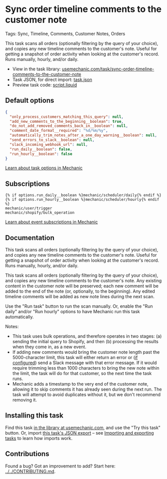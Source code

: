 # Sync order timeline comments to the customer note

Tags: Sync, Timeline, Comments, Customer Notes, Orders

This task scans all orders (optionally filtering by the query of your choice), and copies any new timeline comments to the customer's note. Useful for getting a snapshot of order activity when looking at the customer's record. Runs manually, hourly, and/or daily.

* View in the task library: [usemechanic.com/task/sync-order-timeline-comments-to-the-customer-note](https://usemechanic.com/task/sync-order-timeline-comments-to-the-customer-note)
* Task JSON, for direct import: [task.json](../../tasks/sync-order-timeline-comments-to-the-customer-note.json)
* Preview task code: [script.liquid](./script.liquid)

## Default options

```json
{
  "only_process_customers_matching_this_query": null,
  "add_new_comments_to_the_beginning__boolean": true,
  "do_not_add_removed_comments_back_in__boolean": null,
  "comment_date_format__required": "%d/%m/%y",
  "automatically_trim_notes_after_a_one_day_warning__boolean": null,
  "send_errors_to_slack__boolean": null,
  "slack_incoming_webhook_url": null,
  "run_daily__boolean": false,
  "run_hourly__boolean": false
}
```

[Learn about task options in Mechanic](https://docs.usemechanic.com/article/471-task-options)

## Subscriptions

```liquid
{% if options.run_daily__boolean %}mechanic/scheduler/daily{% endif %}
{% if options.run_hourly__boolean %}mechanic/scheduler/hourly{% endif %}
mechanic/user/trigger
mechanic/shopify/bulk_operation
```

[Learn about event subscriptions in Mechanic](https://docs.usemechanic.com/article/408-subscriptions)

## Documentation

This task scans all orders (optionally filtering by the query of your choice), and copies any new timeline comments to the customer's note. Useful for getting a snapshot of order activity when looking at the customer's record. Runs manually, hourly, and/or daily.

This task scans all orders (optionally filtering by the query of your choice), and copies any new timeline comments to the customer's note. Any existing content in the customer note will be preserved; each new comment will be added to the end of the note (or, optionally, to the beginning). Any edited timeline comments will be added as new note lines during the next scan.

Use the "Run task" button to run the scan manually. Or, enable the "Run daily" and/or "Run hourly" options to have Mechanic run this task automatically.

Notes:

* This task uses bulk operations, and therefore operates in two stages: (a) sending the initial query to Shopify, and then (b) processing the results when they come in, as a new event.
* If adding new comments would bring the customer note length past the 5000-character limit, this task will either return an error or ([if configured](https://help.usemechanic.com/en/articles/3297438-can-i-send-messages-to-slack)) send a Slack message with that error message. If it would require trimming less than 1000 characters to bring the new note within the limit, the task will do for that customer, so the next time the task runs.
* Mechanic adds a timestamp to the very end of the customer note, allowing it to skip comments it has already seen during the next run. The task will attempt to avoid duplicates without it, but we don't recommend removing it.

## Installing this task

Find this task [in the library at usemechanic.com](https://usemechanic.com/task/sync-order-timeline-comments-to-the-customer-note), and use the "Try this task" button. Or, import [this task's JSON export](../../tasks/sync-order-timeline-comments-to-the-customer-note.json) – see [Importing and exporting tasks](https://docs.usemechanic.com/article/505-importing-and-exporting-tasks) to learn how imports work.

## Contributions

Found a bug? Got an improvement to add? Start here: [../../CONTRIBUTING.md](../../CONTRIBUTING.md).
